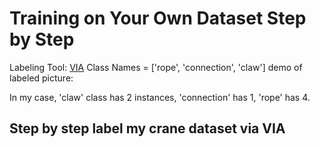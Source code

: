 # Training on Your Own Dataset Step by Step
Labeling Tool: [VIA](https://matterport.com/careers/)
Class Names = ['rope', 'connection', 'claw']
demo of labeled picture:

In my case, 'claw' class has 2 instances, 'connection' has 1, 'rope' has 4.
## Step by step label my crane dataset via VIA


